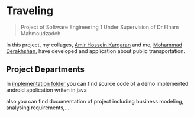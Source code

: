 # Traveling
> Project of Software Engineering 1
Under Supervision of  Dr.Elham Mahmoudzadeh


In this project, my collages, [Amir Hossein Kargaran](https://github.com/kargaranamir) and me, [Mohammad Derakhshan](https://gitlab.com/m_derakhshan), have developed and application about public transportation.


## Project Departments
 In [implementation folder](https://gitlab.com/m_derakhshan/SoftwareEngineering1/-/tree/master/Design%20and%20Implementaion/Implementation) you can find source code of a demo implemented android application writen in java

 also you can find documentation of project including business modeling, analysing requirements,...
